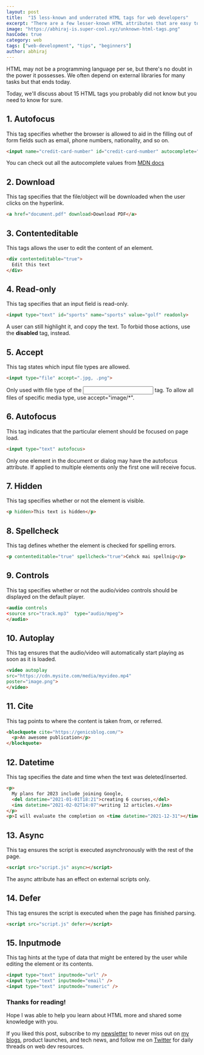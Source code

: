 ```yaml
---
layout: post
title:  "15 less-known and underrated HTML tags for web developers"
excerpt: "There are a few lesser-known HTML attributes that are easy to learn and can help you to achieve common tasks, which would otherwise be fulfilled using some external libraries."
image: "https://abhiraj-is.super-cool.xyz/unknown-html-tags.png"
hasCode: true
category: web
tags: ["web-development", "tips", "beginners"]
author: abhiraj
---
```


HTML may not be a programming language per se, but there's no doubt in the power it possesses. We often depend on external libraries for many tasks but that ends today.

Today, we'll discuss about 15 HTML tags you probably did not know but you need to know for sure.

## 1️. Autofocus

This tag specifies whether the browser is allowed to aid in the filling out of form fields such as email, phone numbers, nationality, and so on.
```html
<input name="credit-card-number" id="credit-card-number" autocomplete="off">
```
You can check out all the autocomplete values from [MDN docs](https://developer.mozilla.org/en-US/docs/Web/HTML/Attributes/autocomplete)


## 2️.  Download

This tag specifies that the file/object will be downloaded when the user clicks on the hyperlink.
```html
<a href="document.pdf" download>Download PDF</a>
```

## 3. Contenteditable

This tags allows the user to edit the content of an element.
```html
<div contenteditable="true">
  Edit this text
</div>
```

## 4. Read-only

This tag specifies that an input field is read-only.

```html
<input type="text" id="sports" name="sports" value="golf" readonly>
```

A user can still highlight it, and copy the text. To forbid those actions, use the **disabled** tag, instead.

## 5. Accept

This tag states which input file types are allowed.

```html
<input type="file" accept=".jpg, .png">
```

Only used with file type of the <input> tag. To allow all files of specific media type, use accept="image/*".

## 6. Autofocus

This tag indicates that the particular element should be focused on page load.
```html
<input type="text" autofocus>
```
Only one element in the document or dialog may have the autofocus attribute. If applied to multiple elements only the first one will receive focus.

## 7. Hidden

This tag specifies whether or not the element is visible.
```html
<p hidden>This text is hidden</p>
```

## 8. Spellcheck

This tag defines whether the element is checked for spelling errors.
```html
<p contenteditable="true" spellcheck="true">Cehck mai spellnig</p>
```

## 9. Controls

This tag specifies whether or not the audio/video controls should be displayed on the default player.

```html
<audio controls
<source src="track.mp3"  type="audio/mpeg">
</audio>
```

## 10. Autoplay

This tag ensures that the audio/video will automatically start playing as soon as it is loaded.
```html
<video autoplay
src="https://cdn.mysite.com/media/myvideo.mp4"
poster="image.png">
</video>
```

## 11. Cite

This tag points to where the content is taken from, or referred.

```html
<blockquote cite="https://genicsblog.com/">
  <p>An awesome publication</p>
</blockquote>
```

## 12. Datetime

This tag specifies the date and time when the text was deleted/inserted.

```html
<p>
  My plans for 2023 include joining Google,
  <del datetime="2021-01-01T18:21">creating 6 courses,</del> 
  <ins datetime="2021-02-02T14:07">writing 12 articles.</ins>
</p>
<p>I will evaluate the completion on <time datetime="2021-12-31"></time>.</p>
```

## 13. Async

This tag ensures the script is executed asynchronously with the rest of the page.

```html
<script src="script.js" async></script>
```
The async attribute has an effect on external scripts only.

## 14. Defer

This tag ensures the script is executed when the page has finished parsing.
  
```html
<script src="script.js" defer></script>
```
  
## 15. Inputmode

This tag hints at the type of data that might be entered by the user while editing the element or its contents.
```html
<input type="text" inputmode="url" />
<input type="text" inputmode="email" />
<input type="text" inputmode="numeric" />
```

### Thanks for reading!

Hope I was able to help you learn about HTML more and shared some knowledge with you.

If you liked this post, subscribe to my [newsletter](https://abhirajbhowmick.substack.com) to never miss out on [my blogs](https://abhiraj.co), product launches, and tech news, and follow me on [Twitter](https://twitter.com/rainboestrykr) for daily threads on web dev resources.

